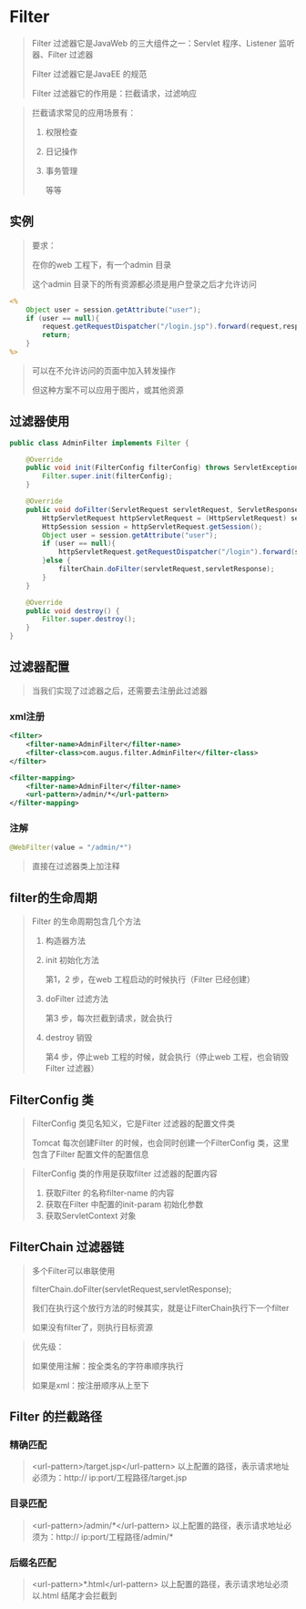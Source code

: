 # Filter

> Filter 过滤器它是JavaWeb 的三大组件之一：Servlet 程序、Listener 监听器、Filter 过滤器
>
> Filter 过滤器它是JavaEE 的规范
>
> Filter 过滤器它的作用是：拦截请求，过滤响应

> 拦截请求常见的应用场景有：
>
> 1. 权限检查
>
> 2. 日记操作
>
> 3. 事务管理
>
>    等等



## 实例

> 要求：
>
> 在你的web 工程下，有一个admin 目录
>
> 这个admin 目录下的所有资源都必须是用户登录之后才允许访问

```jsp
<%
    Object user = session.getAttribute("user");
    if (user == null){
        request.getRequestDispatcher("/login.jsp").forward(request,response);
        return;
    }
%>
```

> 可以在不允许访问的页面中加入转发操作
>
> 但这种方案不可以应用于图片，或其他资源



## 过滤器使用

```java
public class AdminFilter implements Filter {

    @Override
    public void init(FilterConfig filterConfig) throws ServletException {
        Filter.super.init(filterConfig);
    }

    @Override
    public void doFilter(ServletRequest servletRequest, ServletResponse servletResponse, FilterChain filterChain) throws IOException, ServletException {
        HttpServletRequest httpServletRequest = (HttpServletRequest) servletRequest;
        HttpSession session = httpServletRequest.getSession();
        Object user = session.getAttribute("user");
        if (user == null){
            httpServletRequest.getRequestDispatcher("/login").forward(servletRequest,servletResponse);
        }else {
            filterChain.doFilter(servletRequest,servletResponse);
        }
    }

    @Override
    public void destroy() {
        Filter.super.destroy();
    }
}
```



## 过滤器配置

> 当我们实现了过滤器之后，还需要去注册此过滤器

### xml注册

```xml
<filter>
    <filter-name>AdminFilter</filter-name>
    <filter-class>com.augus.filter.AdminFilter</filter-class>
</filter>

<filter-mapping>
    <filter-name>AdminFilter</filter-name>
    <url-pattern>/admin/*</url-pattern>
</filter-mapping>
```

### 注解

```java
@WebFilter(value = "/admin/*")
```

> 直接在过滤器类上加注释



## filter的生命周期

> Filter 的生命周期包含几个方法
>
> 1. 构造器方法
>
> 2. init 初始化方法
>
>    第1，2 步，在web 工程启动的时候执行（Filter 已经创建）
>
> 3. doFilter 过滤方法
>
>    第3 步，每次拦截到请求，就会执行
>
> 4. destroy 销毁
>
>    第4 步，停止web 工程的时候，就会执行（停止web 工程，也会销毁Filter 过滤器）



## FilterConfig 类

> FilterConfig 类见名知义，它是Filter 过滤器的配置文件类
>
> Tomcat 每次创建Filter 的时候，也会同时创建一个FilterConfig 类，这里包含了Filter 配置文件的配置信息

> FilterConfig 类的作用是获取filter 过滤器的配置内容
>
> 1. 获取Filter 的名称filter-name 的内容
> 2. 获取在Filter 中配置的init-param 初始化参数
> 3. 获取ServletContext 对象



## FilterChain 过滤器链

> 多个Filter可以串联使用
>
> filterChain.doFilter(servletRequest,servletResponse);
>
> 我们在执行这个放行方法的时候其实，就是让FilterChain执行下一个filter
>
> 如果没有filter了，则执行目标资源

> 优先级：
>
> 如果使用注解：按全类名的字符串顺序执行
>
> 如果是xml：按注册顺序从上至下

## Filter 的拦截路径

### 精确匹配

> \<url-pattern>/target.jsp\</url-pattern>
> 以上配置的路径，表示请求地址必须为：http:// ip:port/工程路径/target.jsp

### 目录匹配

> \<url-pattern>/admin/\*\</url-pattern>
> 以上配置的路径，表示请求地址必须为：http:// ip:port/工程路径/admin/*

### 后缀名匹配

> \<url-pattern>*.html\</url-pattern>
> 以上配置的路径，表示请求地址必须以.html 结尾才会拦截到

